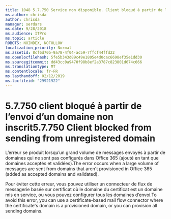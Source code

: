 ```yaml
---
title: 1048 5.7.750 Service non disponible. Client bloqué à partir de l’envoi à partir de domaines non enregistrés
ms.author: chrisda
author: chrisda
manager: serdars
ms.date: 9/28/2018
ms.audience: ITPro
ms.topic: article
ROBOTS: NOINDEX, NOFOLLOW
localization_priority: Normal
ms.assetid: 8cf6d70b-9a78-4f04-ac59-7ffcf44ffd22
ms.openlocfilehash: 5fe5b343d89c49e1805e4d0cac6698ef35e1dd30
ms.sourcegitcommit: dd43cc0a9470f98b8ef2a3787c823801d674c666
ms.translationtype: MT
ms.contentlocale: fr-FR
ms.lasthandoff: 02/12/2019
ms.locfileid: "29921922"
---
```

# <a name="57750-client-blocked-from-sending-from-unregistered-domain"></a><span data-ttu-id="58cce-103">5.7.750 client bloqué à partir de l’envoi d’un domaine non inscrit</span><span class="sxs-lookup"><span data-stu-id="58cce-103">5.7.750 Client blocked from sending from unregistered domain</span></span>

<span data-ttu-id="58cce-104">L’erreur se produit lorsqu’un grand volume de messages envoyés à partir de domaines qui ne sont pas configurés dans Office 365 (ajouté en tant que domaines acceptés et validées).</span><span class="sxs-lookup"><span data-stu-id="58cce-104">The error occurs when a large volume of messages are sent from domains that aren't provisioned in Office 365 (added as accepted domains and validated).</span></span>
  
<span data-ttu-id="58cce-105">Pour éviter cette erreur, vous pouvez utiliser un connecteur de flux de messagerie basée sur certificat où le domaine du certificat est un domaine mis en service, ou vous pouvez configurer tous les domaines d’envoi.</span><span class="sxs-lookup"><span data-stu-id="58cce-105">To avoid this error, you can use a certificate-based mail flow connector where the certificate's domain is a provisioned domain, or you can provision all sending domains.</span></span>
  

